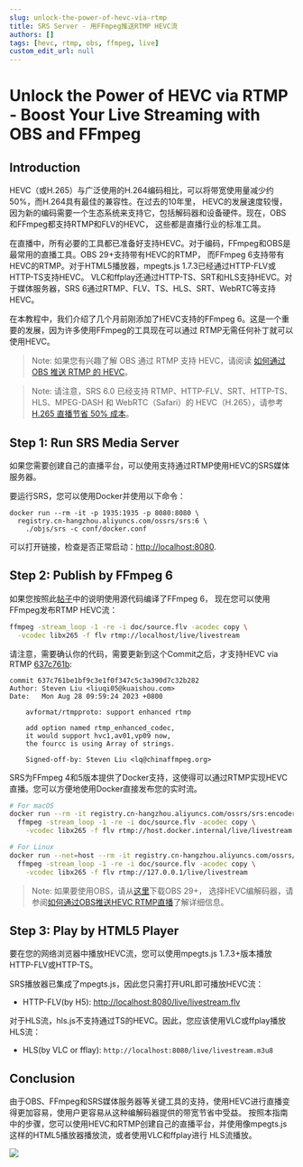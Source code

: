 ```yaml
---
slug: unlock-the-power-of-hevc-via-rtmp
title: SRS Server - 用FFmpeg推送RTMP HEVC流
authors: []
tags: [hevc, rtmp, obs, ffmpeg, live]
custom_edit_url: null
---
```


# Unlock the Power of HEVC via RTMP - Boost Your Live Streaming with OBS and FFmpeg

## Introduction

HEVC（或H.265）与广泛使用的H.264编码相比，可以将带宽使用量减少约50%，而H.264具有最佳的兼容性。在过去的10年里，
HEVC的发展速度较慢，因为新的编码需要一个生态系统来支持它，包括解码器和设备硬件。现在，OBS和FFmpeg都支持RTMP和FLV的HEVC，
这些都是直播行业的标准工具。

<!--truncate-->

在直播中，所有必要的工具都已准备好支持HEVC。对于编码，FFmpeg和OBS是最常用的直播工具。OBS 29+支持带有HEVC的RTMP，
而FFmpeg 6支持带有HEVC的RTMP。对于HTML5播放器，mpegts.js 1.7.3已经通过HTTP-FLV或HTTP-TS支持HEVC。
VLC和ffplay还通过HTTP-TS、SRT和HLS支持HEVC。对于媒体服务器，SRS 6通过RTMP、FLV、TS、HLS、SRT、WebRTC等支持HEVC。

在本教程中，我们介绍了几个月前刚添加了HEVC支持的FFmpeg 6。这是一个重要的发展，因为许多使用FFmpeg的工具现在可以通过
RTMP无需任何补丁就可以使用HEVC。

> Note: 如果您有兴趣了解 OBS 通过 RTMP 支持 HEVC，请阅读
> [如何通过 OBS 推送 RTMP 的 HEVC](./2023-04-08-Push-HEVC-via-RTMP-by-OBS.md)。

> Note: 请注意，SRS 6.0 已经支持 RTMP、HTTP-FLV、SRT、HTTP-TS、HLS、MPEG-DASH
> 和 WebRTC（Safari）的 HEVC（H.265），请参考 [H.265 直播节省 50% 成本](./2023-03-07-Lets-Do-H265-Live-Streaming.md)。

## Step 1: Run SRS Media Server

如果您需要创建自己的直播平台，可以使用支持通过RTMP使用HEVC的SRS媒体服务器。

要运行SRS，您可以使用Docker并使用以下命令：

```
docker run --rm -it -p 1935:1935 -p 8080:8080 \
  registry.cn-hangzhou.aliyuncs.com/ossrs/srs:6 \
    ./objs/srs -c conf/docker.conf
```

可以打开链接，检查是否正常启动：[http://localhost:8080](http://localhost:8080).

## Step 2: Publish by FFmpeg 6

如果您按照此[帖子](../docs/v6/doc/hevc#ffmpeg-tools)中的说明使用源代码编译了FFmpeg 6，
现在您可以使用FFmpeg发布RTMP HEVC流：

```bash
ffmpeg -stream_loop -1 -re -i doc/source.flv -acodec copy \
  -vcodec libx265 -f flv rtmp://localhost/live/livestream
```

请注意，需要确认你的代码，需要更新到这个Commit之后，才支持HEVC via RTMP
[637c761b](https://github.com/FFmpeg/FFmpeg/commit/637c761be1bf9c3e1f0f347c5c3a390d7c32b282):

```
commit 637c761be1bf9c3e1f0f347c5c3a390d7c32b282
Author: Steven Liu <liuqi05@kuaishou.com>
Date:   Mon Aug 28 09:59:24 2023 +0800

    avformat/rtmpproto: support enhanced rtmp
    
    add option named rtmp_enhanced_codec,
    it would support hvc1,av01,vp09 now,
    the fourcc is using Array of strings.
    
    Signed-off-by: Steven Liu <lq@chinaffmpeg.org>
```

SRS为FFmpeg 4和5版本提供了Docker支持，这使得可以通过RTMP实现HEVC直播。您可以方便地使用Docker直接发布您的实时流。

```bash
# For macOS
docker run --rm -it registry.cn-hangzhou.aliyuncs.com/ossrs/srs:encoder \
  ffmpeg -stream_loop -1 -re -i doc/source.flv -acodec copy \
    -vcodec libx265 -f flv rtmp://host.docker.internal/live/livestream

# For Linux
docker run --net=host --rm -it registry.cn-hangzhou.aliyuncs.com/ossrs/srs:encoder \
  ffmpeg -stream_loop -1 -re -i doc/source.flv -acodec copy \
    -vcodec libx265 -f flv rtmp://127.0.0.1/live/livestream
```

> Note: 如果要使用OBS，请从[这里](https://github.com/obsproject/obs-studio/releases)下载OBS 29+，
> 选择HEVC编解码器，请参阅[如何通过OBS推送HEVC RTMP直播](./2023-04-08-Push-HEVC-via-RTMP-by-OBS.md)了解详细信息。

## Step 3: Play by HTML5 Player

要在您的网络浏览器中播放HEVC流，您可以使用mpegts.js 1.7.3+版本播放HTTP-FLV或HTTP-TS。

SRS播放器已集成了mpegts.js，因此您只需打开URL即可播放HEVC流：

* HTTP-FLV(by H5):  [http://localhost:8080/live/livestream.flv](http://localhost:8080/players/srs_player.html?autostart=true)

对于HLS流，hls.js不支持通过TS的HEVC。因此，您应该使用VLC或ffplay播放HLS流：

* HLS(by VLC or fflay): `http://localhost:8080/live/livestream.m3u8`

## Conclusion

由于OBS、FFmpeg和SRS媒体服务器等关键工具的支持，使用HEVC进行直播变得更加容易，使用户更容易从这种编解码器提供的带宽节省中受益。
按照本指南中的步骤，您可以使用HEVC和RTMP创建自己的直播平台，并使用像mpegts.js这样的HTML5播放器播放流，或者使用VLC和ffplay进行
HLS流播放。

![](https://ossrs.net/gif/v1/sls.gif?site=ossrs.net&path=/lts/blog-zh/23-10-26-Unlock-the-Power-of-HEVC-via-RTMP)
